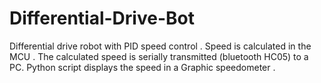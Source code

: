 # Differential-Drive-Bot
Differential drive robot with PID speed control .
Speed is calculated in the MCU .
The calculated speed is serially transmitted (bluetooth HC05) to a PC.
Python script displays the speed in a Graphic speedometer . 
